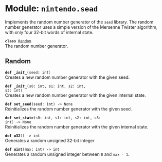 
# Module: <code>nintendo.sead</code>

Implements the random number generator of the `sead` library. The random number generator uses a simple version of the Mersenne Twister algorithm, with only four 32-bit words of internal state.

<code>**class** [Random](#random)</code><br>
<span class="docs">The random number generator.</span>

## Random
<code>**def _\_init__**(seed: int)</code><br>
<span class="docs">Creates a new random number generator with the given seed.</span>

<code>**def _\_init__**(s0: int, s1: int, s2: int, s3: int)</code><br>
<span class="docs">Creates a new random number generator with the given internal state.</span>

<code>**def set_seed**(seed: int) -> None</code><br>
<span class="docs">Reinitializes the random number generator with the given seed.</span>

<code>**def set_state**(s0: int, s1: int, s2: int, s3: int) -> None</code><br>
<span class="docs">Reinitializes the random number generator with the given internal state.</span>

<code>**def u32**() -> int</code><br>
<span class="docs">Generates a random unsigned 32-bit integer</span>

<code>**def uint**(max: int) -> int </code><br>
<span class="docs">Generates a random unsigned integer between `0` and `max - 1`.
